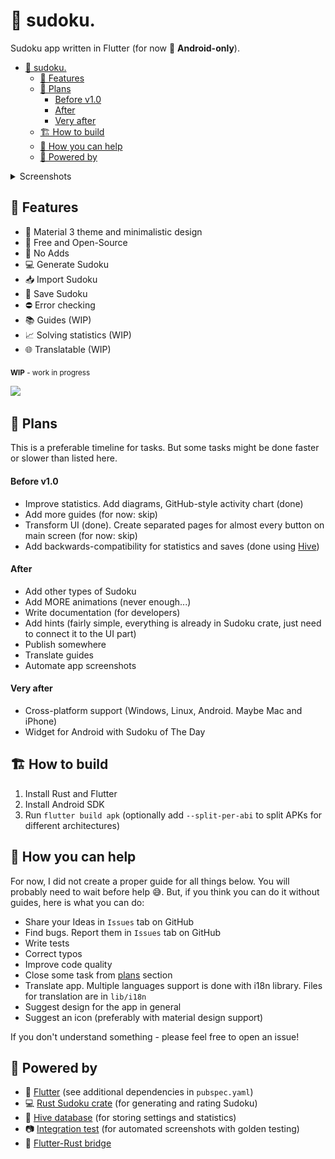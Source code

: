 # 🔢 sudoku.

Sudoku app written in Flutter (for now 📱 **Android-only**).

<!--toc:start-->
- [🔢 sudoku.](#🔢-sudoku)
  - [👀 Features](#👀-features)
  - [📆 Plans](#📆-plans)
      - [Before v1.0](#before-v10)
      - [After](#after)
      - [Very after](#very-after)
  - [🏗️ How to build](#🏗️-how-to-build)
  - [🫵 How you can help](#🫵-how-you-can-help)
  - [💪 Powered by](#💪-powered-by)
<!--toc:end-->

<details>
  <summary>Screenshots</summary>

  <p align="center">
    <img alt="Home page screenshot" src="integration_test/screenshots/home_page.png" width="48%"/>
    <img alt="Solving page screenshot" src="integration_test/screenshots/solving_page.png" width="48%"/>
    <img alt="Statistics page screenshot" src="integration_test/screenshots/statistics_page.png" width="48%"/>
  <p/>
</details>

## 👀 Features

* 🎨 Material 3 theme and minimalistic design
* 🎁 Free and Open-Source
* 🚫 No Adds
* 💻 Generate Sudoku 
* 📥 Import Sudoku
* 💾 Save Sudoku
* ⛔ Error checking
* 📚 Guides (WIP)
* 📈 Solving statistics (WIP)
* 🌐 Translatable (WIP)

<sub> **WIP** - work in progress </sub>

<a href="https://www.buymeacoffee.com/dudozer_maks"><img src="https://img.buymeacoffee.com/button-api/?text=Buy me a coffee&emoji=&slug=dudozer_maks&button_colour=79e579&font_colour=000000&font_family=Inter&outline_colour=000000&coffee_colour=FFDD00" /></a>

## 📆 Plans

This is a preferable timeline for tasks. But some tasks might be done faster or slower than listed here.

#### Before v1.0

* Improve statistics. Add diagrams, GitHub-style activity chart (done)
* Add more guides (for now: skip)
* Transform UI (done). Create separated pages for almost every button on main screen (for now: skip)
* Add backwards-compatibility for statistics and saves (done using [Hive](https://pub.dev/packages/hive))

#### After

* Add other types of Sudoku
* Add MORE animations (never enough...)
* Write documentation (for developers)
* Add hints (fairly simple, everything is already in Sudoku crate, just need to connect it to the UI part)
* Publish somewhere
* Translate guides
* Automate app screenshots

#### Very after

* Cross-platform support (Windows, Linux, Android. Maybe Mac and iPhone)
* Widget for Android with Sudoku of The Day

## 🏗️ How to build

1. Install Rust and Flutter
2. Install Android SDK
3. Run `flutter build apk` (optionally add `--split-per-abi` to split APKs for different architectures)

## 🫵 How you can help

For now, I did not create a proper guide for all things below. You will probably need to wait before help 😅. But, if you think you can do it without guides, here is what you can do:

* Share your Ideas in `Issues` tab on GitHub
* Find bugs. Report them in `Issues` tab on GitHub
* Write tests
* Correct typos
* Improve code quality
* Close some task from [plans](#📆-plans) section
* Translate app. Multiple languages support is done with i18n library. Files for translation are in `lib/i18n`
* Suggest design for the app in general
* Suggest an icon (preferably with material design support)

If you don't understand something - please feel free to open an issue!

## 💪 Powered by

* 🎨 [Flutter](https://flutter.dev) (see additional dependencies in `pubspec.yaml`)
* 💻 [Rust Sudoku crate](https://crates.io/crates/sudoku) (for generating and rating Sudoku)
* 🐝 [Hive database](https://pub.dev/packages/hive) (for storing settings and statistics)
* 📷 [Integration test](https://docs.flutter.dev/cookbook/testing/integration/introduction) (for automated screenshots with golden testing)
* 🌉 [Flutter-Rust bridge](https://pub.dev/packages/flutter_rust_bridge)
